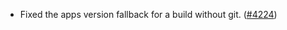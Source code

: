 - Fixed the apps version fallback for a build without git.
  ([\#4224](https://github.com/anoma/namada/pull/4224))